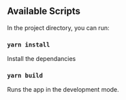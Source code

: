## Available Scripts

In the project directory, you can run:

### `yarn install`

Install the dependancies

### `yarn build`

Runs the app in the development mode.<br />
